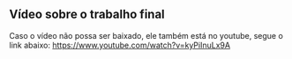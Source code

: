 Vídeo sobre o trabalho final 
------
Caso o vídeo não possa ser baixado, ele também está no youtube, segue o link abaixo:
https://www.youtube.com/watch?v=kyPiInuLx9A

